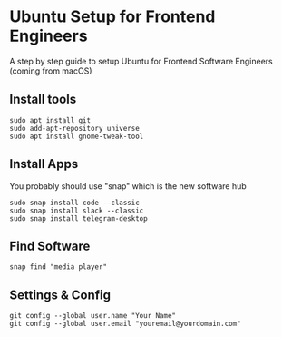 # Ubuntu Setup for Frontend Engineers
A step by step guide to setup Ubuntu for Frontend Software Engineers (coming from macOS)

## Install tools
```
sudo apt install git
sudo add-apt-repository universe
sudo apt install gnome-tweak-tool
```

## Install Apps 
You probably should use "snap" which is the new software hub
```
sudo snap install code --classic
sudo snap install slack --classic
sudo snap install telegram-desktop
```

## Find Software
`snap find "media player"`

## Settings & Config
```
git config --global user.name "Your Name"
git config --global user.email "youremail@yourdomain.com"
```

